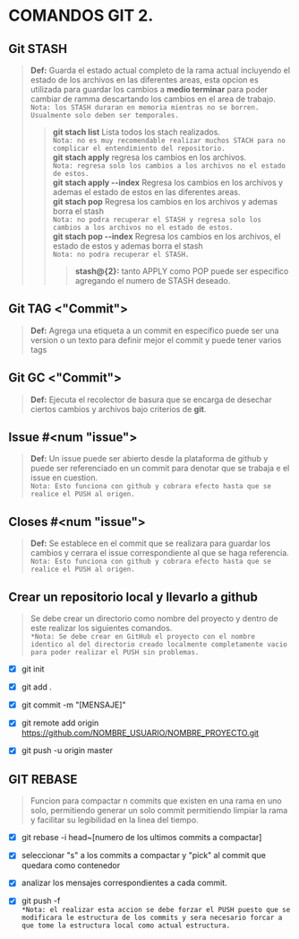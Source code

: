 # COMANDOS GIT 2.

## Git STASH
> **Def:** Guarda el estado actual completo de la rama actual incluyendo el estado de los archivos en las diferentes areas, esta opcion es utilizada para guardar los cambios a **medio terminar**  para poder cambiar de ramma descartando los cambios en el area de trabajo.  
>`Nota: los STASH duraran en memoria mientras no se borren. Usualmente solo deben ser temporales.`  
> > **git stach list** Lista todos los stach realizados.   
> >`Nota: no es muy recomendable realizar muchos STACH para no complicar el entendimiento del repositorio.`  
> > **git stach apply** regresa los cambios en los archivos.   
> >`Nota: regresa solo los cambios a los archivos no el estado de estos.`  
> > **git stach apply --index** Regresa los cambios en los archivos y ademas el estado de estos en las diferentes areas.   
> > **git stach pop** Regresa los cambios en los archivos y ademas borra el stash   
> >`Nota: no podra recuperar el STASH y regresa solo los cambios a los archivos no el estado de estos.`  
> > **git stach pop --index** Regresa los cambios en los archivos, el estado de estos y ademas borra el stash   
> >`Nota: no podra recuperar el STASH.`
> > > **stash@{2}:** tanto APPLY como POP puede ser especifico agregando el numero de STASH deseado.

## Git TAG <"Commit">
> **Def:** Agrega una etiqueta a un commit en especifico puede ser una version o un texto para definir mejor el commit y puede tener varios tags   

## Git GC <"Commit">
> **Def:** Ejecuta el recolector de basura que se encarga de desechar ciertos cambios y archivos bajo criterios de **git**.   

## Issue #<num "issue">
> **Def:** Un issue puede ser abierto desde la plataforma de github y puede ser referenciado en un commit para denotar que se trabaja e el issue en cuestion.  
> `Nota: Esto funciona con github y cobrara efecto hasta que se realice el PUSH al origen.`   

## Closes #<num "issue">
> **Def:** Se establece en el commit que se realizara para guardar los cambios y cerrara el issue correspondiente al que se haga referencia.  
> `Nota: Esto funciona con github y cobrara efecto hasta que se realice el PUSH al origen.`   

## Crear un repositorio local y llevarlo a github 
> Se debe crear un directorio como nombre del proyecto y dentro de este realizar los siguientes comandos.  
> `*Nota: Se debe crear en GitHub el proyecto con el nombre identico al del directorio creado localmente completamente vacio para poder realizar el PUSH sin problemas.`  
- [X] git init

- [X] git add .

- [X] git commit -m "[MENSAJE]"

- [X] git remote add origin https://github.com/NOMBRE_USUARIO/NOMBRE_PROYECTO.git

- [X] git push -u origin master


## GIT REBASE
> Funcion para compactar n commits que existen en una rama en uno solo, permitiendo generar un solo commit permitiendo limpiar la rama y facilitar su legibilidad en la linea del tiempo.

- [X] git rebase -i head~[numero de los ultimos commits a compactar]

- [X] seleccionar "s" a los commits a compactar y "pick" al commit que quedara como contenedor

- [X] analizar los mensajes correspondientes a cada commit.  

- [X] git push -f   
`*Nota: el realizar esta accion se debe forzar el PUSH puesto que se modificara le estructura de los commits y sera necesario forcar a que tome la estructura local como actual estructura.`  
